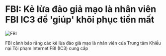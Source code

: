 # FBI: Kẻ lừa đảo giả mạo là nhân viên FBI IC3 để 'giúp' khôi phục tiền mất

![FBI](https://www.bleepstatic.com/content/hl-images/2022/12/16/FBI__headpic.jpg)

FBI cảnh báo rằng các kẻ lừa đảo giả mạo là nhân viên của Trung tâm Khiếu nại Tội phạm Internet FBI (IC3) cung cấp 